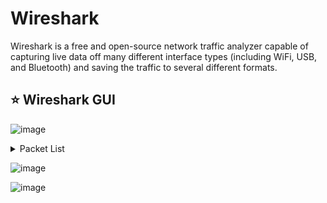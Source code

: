 # Wireshark
Wireshark is a free and open-source network traffic analyzer capable of capturing live data off many different interface types (including WiFi, USB, and Bluetooth) and saving the traffic to several different formats.


## ⭐ Wireshark GUI

![image](https://github.com/user-attachments/assets/998f1e48-64a3-4f9b-afeb-aa8f6c1151fc)

<details>
<summary>Packet List</summary>
* In this window, we see a summary line of each packet that includes the fields listed below by default. We can add or remove columns to change what information is presented.
 + Number- Order the packet arrived in Wireshark
+ Time- Unix time format
+ Source- Source IP
+ Destination- Destination IP
+ Protocol- The protocol used (TCP, UDP, DNS, ETC.)
+ Information- Information about the packet. This field can vary based on the type of protocol used within. It will show, for example, what type of query It is for a DNS packet.
</details>

![image](https://github.com/user-attachments/assets/2feca1d7-a9cf-4c69-88c1-c1b5bbb4d73e)

![image](https://github.com/user-attachments/assets/c17fae9b-39b3-4482-8a1d-ac0f72e7ed14)
